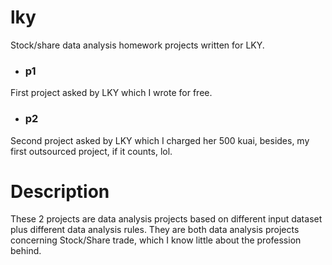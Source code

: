 # lky
Stock/share data analysis homework projects written for LKY.   
- ### p1   
First project asked by LKY which I wrote for free.
- ### p2   
Second project asked by LKY which I charged her 500 kuai, besides, my first outsourced project, if it counts, lol.   

# Description  
These 2 projects are data analysis projects based on different input dataset plus different data analysis rules. They are both data analysis projects concerning Stock/Share trade, which I know little about the profession behind.
